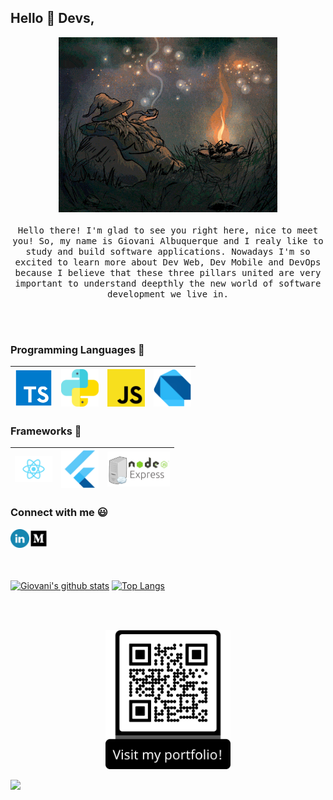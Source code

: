 
## Hello :wave: Devs, 

<p align="center">
  <img src="./img/gandalf.gif" width=350>
  <br><br>
  <samp>
    Hello there! I'm glad to see you right here, nice to meet you! So, my name is Giovani Albuquerque and I realy like to study and build software applications. Nowadays I'm so excited to learn more about Dev Web, Dev Mobile and DevOps because I believe that these three pillars united are very important to understand deepthly the new world of software development we live in.
  </samp>
</p>

<br></br>

### Programming Languages  :rocket:
|<img src="./img/typescript.png" width=60> | <img src="./img/python.svg" width=60> |<img src="./img/js.png" width=60> |<img src="./img/dart.svg" width=60> |
|:---:|:---:|:---:|:---:|


### Frameworks :wrench:
<img src="./img/react.png" width=60> | <img src="./img/flutter.png" width=60> | <img src="./img/logo-servidor-com-nodejs-e-express.png" width=100> |
|:---:|:---:|:---:|


### Connect with me :smiley:
<a href="https://www.linkedin.com/in/giovani-albuquerque">
  <img align="left" width="30px" src="./img/linkedin.webp" />
</a>
<a href="https://gavs2.medium.com/">
  <img align="left" width="30px" src="./img/medium.webp" />
</a>

<br></br>
<br></br>

[![Giovani's github stats](https://github-readme-stats.vercel.app/api?username=Giovaniavs&show_icons=true&theme=tokyonight&count_private=true&include_all_commits=true)](https://github.com/Giovaniavs/github-readme-stats)
[![Top Langs](https://github-readme-stats.vercel.app/api/top-langs/?username=Giovaniavs&layout=compact&theme=tokyonight)](https://github.com/Giovaniavs/github-readme-stats)

<br></br>

<p align="center">
  <img src="./img/my-qrcode.png" width=200>
</p>

![](https://komarev.com/ghpvc/?username=Giovaniavs)